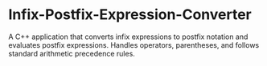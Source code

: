 # Infix-Postfix-Expression-Converter
A C++ application that converts infix expressions to postfix notation and evaluates postfix expressions. Handles operators, parentheses, and follows standard arithmetic precedence rules.
